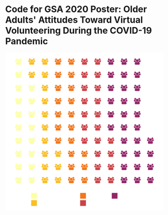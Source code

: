 # Code for GSA 2020 Poster: Older Adults' Attitudes Toward Virtual Volunteering During the COVID-19 Pandemic

![GSA 2020 Poster](https://raw.githubusercontent.com/suncpeter/poster-gsa2020-oasis/main/schools.png)
